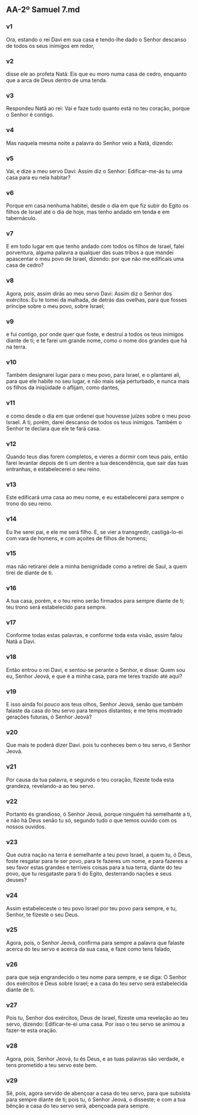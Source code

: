 ## AA-2º Samuel 7.md
### v1
 Ora, estando o rei Davi em sua casa e tendo-lhe dado o Senhor descanso de todos os seus inimigos em redor,
### v2
 disse ele ao profeta Natã: Eis que eu moro numa casa de cedro, enquanto que a arca de Deus dentro de uma tenda.
### v3
 Respondeu Natã ao rei: Vai e faze tudo quanto está no teu coração, porque o Senhor é contigo.
### v4
 Mas naquela mesma noite a palavra do Senhor veio a Natã, dizendo:
### v5
 Vai, e dize a meu servo Davi: Assim diz o Senhor: Edificar-me-ás tu uma casa para eu nela habitar?
### v6
 Porque em casa nenhuma habitei, desde o dia em que fiz subir do Egito os filhos de Israel até o dia de hoje, mas tenho andado em tenda e em tabernáculo.
### v7
 E em todo lugar em que tenho andado com todos os filhos de Israel, falei porventura, alguma palavra a qualquer das suas tribos a que mandei apascentar o meu povo de Israel, dizendo: por que não me edificais uma casa de cedro?
### v8
 Agora, pois, assim dirás ao meu servo Davi: Assim diz o Senhor dos exércitos: Eu te tomei da malhada, de detrás das ovelhas, para que fosses príncipe sobre o meu povo, sobre Israel;
### v9
 e fui contigo, por onde quer que foste, e destruí a todos os teus inimigos diante de ti; e te farei um grande nome, como o nome dos grandes que há na terra.
### v10
 Também designarei lugar para o meu povo, para Israel, e o plantarei ali, para que ele habite no seu lugar, e não mais seja perturbado, e nunca mais os filhos da iniqüidade o aflijam, como dantes,
### v11
 e como desde o dia em que ordenei que houvesse juízes sobre o meu povo Israel. A ti, porém, darei descanso de todos os teus inimigos. Também o Senhor te declara que ele te fará casa.
### v12
 Quando teus dias forem completos, e vieres a dormir com teus pais, então farei levantar depois de ti um dentre a tua descendência, que sair das tuas entranhas, e estabelecerei o seu reino.
### v13
 Este edificará uma casa ao meu nome, e eu estabelecerei para sempre o trono do seu reino.
### v14
 Eu lhe serei pai, e ele me será filho. E, se vier a transgredir, castigá-lo-ei com vara de homens, e com açoites de filhos de homens;
### v15
 mas não retirarei dele a minha benignidade como a retirei de Saul, a quem tirei de diante de ti.
### v16
 A tua casa, porém, e o teu reino serão firmados para sempre diante de ti; teu trono será estabelecido para sempre.
### v17
 Conforme todas estas palavras, e conforme toda esta visão, assim falou Natã a Davi.
### v18
 Então entrou o rei Davi, e sentou-se perante o Senhor, e disse: Quem sou eu, Senhor Jeová, e que é a minha casa, para me teres trazido até aqui?
### v19
 E isso ainda foi pouco aos teus olhos, Senhor Jeová, senão que também falaste da casa do teu servo para tempos distantes; e me tens mostrado gerações futuras, ó Senhor Jeová?
### v20
 Que mais te poderá dizer Davi. pois tu conheces bem o teu servo, ó Senhor Jeová.
### v21
 Por causa da tua palavra, e segundo o teu coração, fizeste toda esta grandeza, revelando-a ao teu servo.
### v22
 Portanto és grandioso, ó Senhor Jeová, porque ninguém há semelhante a ti, e não há Deus senão tu só, segundo tudo o que temos ouvido com os nossos ouvidos.
### v23
 Que outra nação na terra é semelhante a teu povo Israel, a quem tu, ó Deus, foste resgatar para te ser povo, para te fazeres um nome, e para fazeres a seu favor estas grandes e terríveis coisas para a tua terra, diante do teu povo, que tu resgataste para ti do Egito, desterrando nações e seus deuses?
### v24
 Assim estabeleceste o teu povo Israel por teu povo para sempre, e tu, Senhor, te fizeste o seu Deus.
### v25
 Agora, pois, o Senhor Jeová, confirma para sempre a palavra que falaste acerca do teu servo e acerca da sua casa, e faze como tens falado,
### v26
 para que seja engrandecido o teu nome para sempre, e se diga: O Senhor dos exércitos é Deus sobre Israel; e a casa do teu servo será estabelecida diante de ti.
### v27
 Pois tu, Senhor dos exércitos, Deus de Israel, fizeste uma revelação ao teu servo, dizendo: Edificar-te-ei uma casa. Por isso o teu servo se animou a fazer-te esta oração.
### v28
 Agora, pois, Senhor Jeová, tu és Deus, e as tuas palavras são verdade, e tens prometido a teu servo este bem.
### v29
 Sê, pois, agora servido de abençoar a casa do teu servo, para que subsista para sempre diante de ti; pois tu, ó Senhor Jeová, o disseste; e com a tua bênção a casa do teu servo será, abençoada para sempre.

